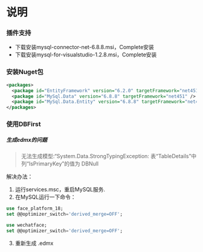 ﻿# 说明

### 插件支持
* 下载安装mysql-connector-net-6.8.8.msi，Complete安装
* 下载安装mysql-for-visualstudio-1.2.8.msi，Complete安装

### 安装Nuget包
``` xml
<packages>
  <package id="EntityFramework" version="6.2.0" targetFramework="net451" />
  <package id="MySql.Data" version="6.8.8" targetFramework="net451" />
  <package id="MySql.Data.Entity" version="6.8.8" targetFramework="net451" />
</packages>
```

### 使用DBFirst

##### 生成edmx的问题
> 无法生成模型:“System.Data.StrongTypingException: 表“TableDetails”中列“IsPrimaryKey”的值为 DBNull

解决办法：
1. 运行services.msc，重启MySQL服务.
2. 在MySQL运行一下命令：   
``` sql
use face_platform_18;   
set @@optimizer_switch='derived_merge=OFF';

use wechatface;   
set @@optimizer_switch='derived_merge=OFF';
```
3. 重新生成 .edmx